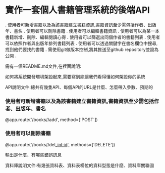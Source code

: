 # 實作一套個人書籍管理系統的後端API


. 使用者可新增書籍以及為該書籍建立書籍資訊,書籍資訊至少需包括作者、出版年、書名
. 使用者可以刪除書籍
. 使用者可以編輯書籍資訊
. 使用者可以為某一本書籍新增、刪除、編輯閱讀心得
. 使用者可以篩選出同個作者的書籍列表
. 使用者可以依照作者與出版年排列書籍列表
. 使用者可以透過關鍵字在書名欄位中搜尋,找到他們要找的書籍
. 需使用git做版本控制,將其推送至github repository並設為公開
. 


需有一個README.md文件,在裡面說明:
  
  如何將系統開發環境架設起來,需要寫到能讓我們看得懂如何架設你的系統
  
  API說明文件:總共有幾隻API、每個API的URL是什麼、怎麼帶入參數、預期的
  
  ### 使用者可新增書籍以及為該書籍建立書籍資訊,書籍資訊至少需包括作者、出版年、書名
  @app.route('/books/<user>/add', method=['POST'])
  
  ### 使用者可以刪除書籍
  @app.route('/books/<user>/del_<int:id>', methods=['DELETE'])
  
  輸出是什麼、有哪些錯誤訊息
  
  資料庫說明文件:有幾張資料表、資料表欄位的資料型態是什麼、資料庫關聯圖
  
